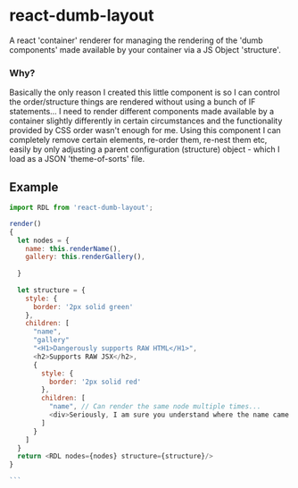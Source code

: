 # react-dumb-layout
A react 'container' renderer for managing the rendering of the 'dumb components' made available by your container via a JS Object 'structure'.

### Why?
Basically the only reason I created this little component is so I can control the order/structure things are rendered without using a bunch of IF statements... I need to render different components made available by a container slightly differently in certain circumstances and the functionality provided by CSS order wasn't enough for me.  Using this component I can completely remove certain elements, re-order them, re-nest them etc, easily by only adjusting a parent configuration (structure) object - which I load as a JSON 'theme-of-sorts' file.

## Example
````javascript
import RDL from 'react-dumb-layout';

render()
{
  let nodes = {
    name: this.renderName(),
    gallery: this.renderGallery(),
    
  }
  
  let structure = {
    style: {
      border: '2px solid green'
    },
    children: [
      "name",
      "gallery"
      "<H1>Dangerously supports RAW HTML</H1>",
      <h2>Supports RAW JSX</h2>,
      {
        style: {
          border: '2px solid red'
        },
        children: [
          "name", // Can render the same node multiple times...
          <div>Seriously, I am sure you understand where the name came from...</div>
        ]
      }
    ]
  }
  return <RDL nodes={nodes} structure={structure}/>
}

```

